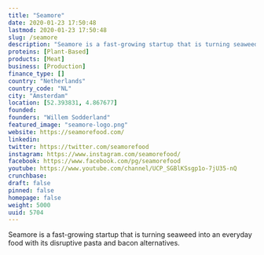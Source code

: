 ```yaml
---
title: "Seamore"
date: 2020-01-23 17:50:48
lastmod: 2020-01-23 17:50:48
slug: /seamore
description: "Seamore is a fast-growing startup that is turning seaweed into an everyday food with its disruptive pasta and bacon alternatives."
proteins: [Plant-Based]
products: [Meat]
business: [Production]
finance_type: []
country: "Netherlands"
country_code: "NL"
city: "Amsterdam"
location: [52.393831, 4.867677]
founded: 
founders: "Willem Sodderland"
featured_image: "seamore-logo.png"
website: https://seamorefood.com/
linkedin: 
twitter: https://twitter.com/seamorefood
instagram: https://www.instagram.com/seamorefood/
facebook: https://www.facebook.com/pg/seamorefood
youtube: https://www.youtube.com/channel/UCP_SGBlKSsgp1o-7jU35-nQ
crunchbase: 
draft: false
pinned: false
homepage: false
weight: 5000
uuid: 5704
---
```

Seamore is a fast-growing startup that is turning seaweed into an everyday food with its disruptive pasta and bacon alternatives.
